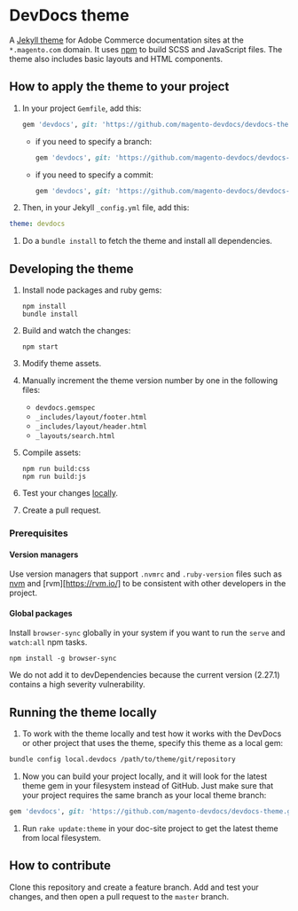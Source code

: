 # DevDocs theme

A [Jekyll theme](https://jekyllrb.com/docs/themes/) for Adobe Commerce documentation sites at the `*.magento.com` domain. It uses [npm](https://www.npmjs.com/) to build SCSS and JavaScript files. The theme also includes basic layouts and HTML components.

## How to apply the theme to your project

1. In your project `Gemfile`, add this:

   ```ruby
   gem 'devdocs', git: 'https://github.com/magento-devdocs/devdocs-theme.git'
   ```

   - if you need to specify a branch:

     ```ruby
     gem 'devdocs', git: 'https://github.com/magento-devdocs/devdocs-theme.git', branch: 'master'
     ```

   - if you need to specify a commit:
     
     ```ruby
     gem 'devdocs', git: 'https://github.com/magento-devdocs/devdocs-theme.git', ref: 'dfsdfs'
     ```

1. Then, in your Jekyll `_config.yml` file, add this:

```yaml
theme: devdocs
```

1. Do a `bundle install` to fetch the theme and install all dependencies.

## Developing the theme

1. Install node packages and ruby gems:

   ```shell
   npm install
   bundle install
   ```

1. Build and watch the changes:

   ```shell
   npm start
   ```

1. Modify theme assets.

1. Manually increment the theme version number by one in the following files:

   - `devdocs.gemspec`
   - `_includes/layout/footer.html`
   - `_includes/layout/header.html`
   - `_layouts/search.html`

1. Compile assets:

   ```shell
   npm run build:css
   npm run build:js
   ```
  
1. Test your changes [locally](#how-to-apply-the-theme-to-your-project).

1. Create a pull request.

### Prerequisites

#### Version managers

Use version managers that support `.nvmrc` and `.ruby-version` files such as [nvm](https://npm.github.io/installation-setup-docs/installing/using-a-node-version-manager.html) and [rvm][https://rvm.io/] to be consistent with other developers in the project.

#### Global packages

Install `browser-sync` globally in your system if you want to run the `serve` and `watch:all` npm tasks.

```
npm install -g browser-sync
```

We do not add it to devDependencies because the current version (2.27.1) contains a high severity vulnerability.


## Running the theme locally

1. To work with the theme locally and test how it works with the DevDocs or other project that uses the theme, specify this theme as a local gem:

```bash
bundle config local.devdocs /path/to/theme/git/repository
```

1. Now you can build your project locally, and it will look for the latest theme gem in your filesystem instead of GitHub. Just make sure that your project requires the same branch as your local theme branch:

```ruby
gem 'devdocs', git: 'https://github.com/magento-devdocs/devdocs-theme.git', branch: "your_branch_name"
```

1. Run `rake update:theme` in your doc-site project to get the latest theme from local filesystem.

## How to contribute

Clone this repository and create a feature branch. Add and test your changes, and then open a pull request to the `master` branch.
